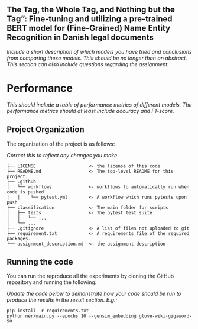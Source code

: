 
## The Tag, the Whole Tag, and Nothing but the Tag”: Fine-tuning and utilizing a pre-trained BERT model for (Fine-Grained) Name Entity Recognition in Danish legal documents


*Include a short description of which models you have tried and conclusions from comparing these models. This should be no longer than an abstract. This section can also include questions regarding the assignment.* 

# Performance
*This should include a table of performance metrics of different models. The performance metrics should at least include accuracy and F1-score.*

## Project Organization
The organization of the project is as follows:

*Correct this to reflect any changes you make*

```
├── LICENSE                    <- the license of this code
├── README.md                  <- The top-level README for this project.
├── .github            
│   └── workflows              <- workflows to automatically run when code is pushed
│   │    └── pytest.yml        <- A workflow which runs pytests upon push
├── classification             <- The main folder for scripts
│   ├── tests                  <- The pytest test suite
│   │   └── ...
|   └── ...
├── .gitignore                 <- A list of files not uploaded to git
├── requirement.txt            <- A requirements file of the required packages.
└── assignment_description.md  <- the assignment description
```



## Running the code
You can run the reproduce all the experiments by cloning the GitHub repository and running the following:

*Update the code below to demonstrate how your code should be run to produce the results in the result section. E.g.:*

```
pip install -r requirements.txt
python ner/main.py --epochs 10 --gensim_embedding glove-wiki-gigaword-50
```
